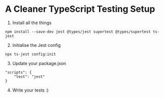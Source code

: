 # A Cleaner TypeScript Testing Setup

1. Install all the things

```
npm install --save-dev jest @types/jest supertest @types/supertest ts-jest
```

2. Initialise the Jest config

```
npx ts-jest config:init
```

3. Update your package.json

```
"scripts": {
	"test": "jest"
}
```

4. Write your tests :)